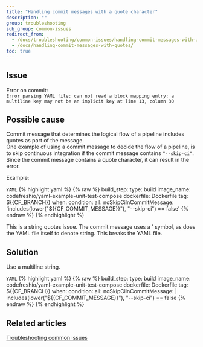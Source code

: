 ```yaml
---
title: "Handling commit messages with a quote character"
description: ""
group: troubleshooting
sub_group: common-issues
redirect_from:
  - /docs/troubleshooting/common-issues/handling-commit-messages-with-a-quote-character/
  - /docs/handling-commit-messages-with-quotes/
toc: true
---
```

## Issue

Error on commit:  
`Error parsing YAML file: can not read a block mapping entry; a multiline key may not be an implicit key at line 13, column 30`

## Possible cause

Commit message that determines the logical flow of a pipeline includes quotes as part of the message.  
One example of using a commit message to decide the flow of a pipeline, is to skip continuous integration if the commit message contains `"--skip-ci"`. Since the commit message contains a quote character, it can result in the error.

Example:

  `YAML`
{% highlight yaml %}
{% raw %}
    build_step: 
      type: build 
      image_name: codefreshio/yaml-example-unit-test-compose 
      dockerfile: Dockerfile 
      tag: ${{CF_BRANCH}} 
      when: 
        condition: 
          all: 
              noSkipCiInCommitMessage: 'includes(lower("${{CF_COMMIT_MESSAGE}}"), "--skip-ci") == false' 
{% endraw %}
{% endhighlight %}

This is a string quotes issue. The commit message uses a ' symbol, as does the YAML file itself to denote string. This breaks the YAML file. 


## Solution

Use a multiline string.

  `YAML`
{% highlight yaml %}
{% raw %}
    build_step:
      type: build
      image_name: codefreshio/yaml-example-unit-test-compose
      dockerfile: Dockerfile
      tag: ${{CF_BRANCH}}
      when:
        condition:
          all:
              noSkipCiInCommitMessage: |
                  includes(lower("${{CF_COMMIT_MESSAGE}}"), "--skip-ci") == false
{% endraw %}
{% endhighlight %}
 
## Related articles
[Troubleshooting common issues]({{site.baseurl}}/docs/troubleshooting/common-issues)